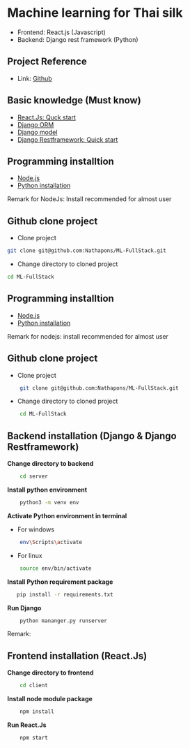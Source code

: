 # Machine learning for Thai silk

- Frontend: React.js (Javascript)
- Backend: Django rest framework (Python)

## Project Reference
-  Link: [Github](https://github.com/lunica101/ie-project)

## Basic knowledge (Must know)

 - [React.Js: Quck start](https://react.dev/learn)
 - [Django ORM](https://docs.djangoproject.com/en/4.2/topics/db/queries/)
 - [Django model](https://docs.djangoproject.com/en/4.2/topics/db/models/)
 - [Django Restframework: Quick start](https://www.django-rest-framework.org/tutorial/quickstart/)

## Programming installtion

- [Node.js](https://nodejs.org/en)
- [Python installation](https://www.python.org/)

Remark for NodeJs: Install recommended for almost user

## Github clone project

-  Clone project

```bash
git clone git@github.com:Nathapons/ML-FullStack.git
```

-  Change directory to cloned project
```bash
cd ML-FullStack
```

## Programming installtion

- [Node.js](https://nodejs.org/en)
- [Python installation](https://www.python.org/)

Remark for nodejs: install recommended for almost user

## Github clone project

-  Clone project

```bash
    git clone git@github.com:Nathapons/ML-FullStack.git
```

-  Change directory to cloned project
```bash
    cd ML-FullStack
```

## Backend installation (Django & Django Restframework)

**Change directory to backend**
```bash
    cd server
```
**Install python environment**
```bash
    python3 -m venv env
```

**Activate Python environment in terminal**
- For windows
```bash
    env\Scripts\activate
```

-  For linux
```bash
    source env/bin/activate
```
**Install Python requirement package**
```bash
   pip install -r requirements.txt
```
**Run Django**
```bash
    python mananger.py runserver
```
Remark:

## Frontend installation (React.Js)

**Change directory to frontend**
```bash
    cd client
```
**Install node module package**
```bash
    npm install
```

**Run React.Js**
```bash
    npm start
```
